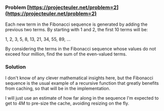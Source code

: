 ### Problem [https://projecteuler.net/problem=2](https://projecteuler.net/problem=2)

Each new term in the Fibonacci sequence is generated by adding the previous two terms. By starting with 1 and 2, the first 10 terms will be:

1, 2, 3, 5, 8, 13, 21, 34, 55, 89, ...

By considering the terms in the Fibonacci sequence whose values do not exceed four million, find the sum of the even-valued terms.

### Solution

I don't know of any clever mathematical insights here, but the Fibonacci sequence is the usual example of a recursive function that greatly benefits from caching, so that will be in the implementation.

I will just use an estimate of how far along in the sequence I'm expected to get to 4M to pre-size the cache, avoiding resizing on the fly.

